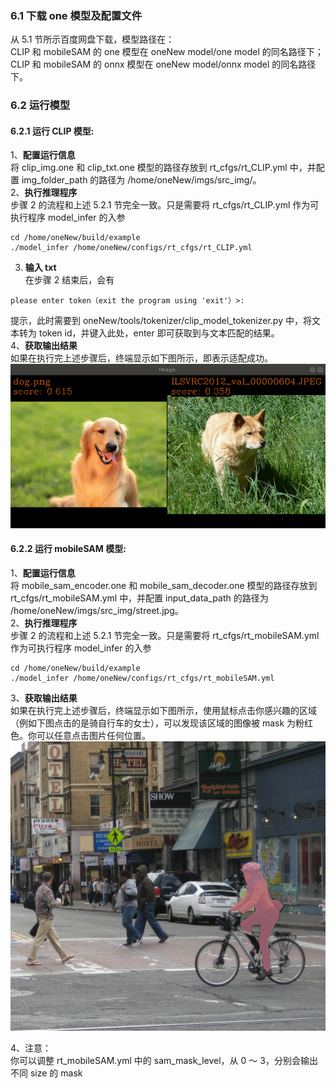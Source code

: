 ### 6.1 下载 one 模型及配置文件  
从 5.1 节所示百度网盘下载，模型路径在：  
CLIP 和 mobileSAM 的 one 模型在 oneNew model/one model 的同名路径下；  
CLIP 和 mobileSAM 的 onnx 模型在 oneNew model/onnx model 的同名路径下。
### 6.2 运行模型  
#### 6.2.1 运行 CLIP 模型:  
1、**配置运行信息**  
将 clip_img.one 和 clip_txt.one 模型的路径存放到 rt_cfgs/rt_CLIP.yml 中，并配置 img_folder_path 的路径为 /home/oneNew/imgs/src_img/。   
2、**执行推理程序**  
步骤 2 的流程和上述 5.2.1 节完全一致。只是需要将 rt_cfgs/rt_CLIP.yml 作为可执行程序 model_infer 的入参
```shell {.line-numbers}
cd /home/oneNew/build/example
./model_infer /home/oneNew/configs/rt_cfgs/rt_CLIP.yml
```
3. **输入 txt**  
在步骤 2 结束后，会有
```shell {.line-numbers}
please enter token（exit the program using 'exit'）>:
```  
提示，此时需要到 oneNew/tools/tokenizer/clip_model_tokenizer.py 中，将文本转为 token id，并键入此处，enter 即可获取到与文本匹配的结果。  
4、**获取输出结果**  
如果在执行完上述步骤后，终端显示如下图所示，即表示适配成功。  
![CLIP 输出结果](../docs/imgs/CLIP.png)

#### 6.2.2 运行 mobileSAM 模型:
1、**配置运行信息**  
将 mobile_sam_encoder.one 和 mobile_sam_decoder.one 模型的路径存放到 rt_cfgs/rt_mobileSAM.yml 中，并配置 input_data_path 的路径为 /home/oneNew/imgs/src_img/street.jpg。   
2、**执行推理程序**  
步骤 2 的流程和上述 5.2.1 节完全一致。只是需要将 rt_cfgs/rt_mobileSAM.yml 作为可执行程序 model_infer 的入参
```shell {.line-numbers}
cd /home/oneNew/build/example
./model_infer /home/oneNew/configs/rt_cfgs/rt_mobileSAM.yml
```  
3、**获取输出结果**  
如果在执行完上述步骤后，终端显示如下图所示，使用鼠标点击你感兴趣的区域（例如下图点击的是骑自行车的女士），可以发现该区域的图像被 mask 为粉红色。你可以任意点击图片任何位置。  
![mobileSAM 输出结果](../docs/imgs/mobileSAM.png)

4、注意：  
你可以调整 rt_mobileSAM.yml 中的 sam_mask_level，从 0 ～ 3，分别会输出不同 size 的 mask


